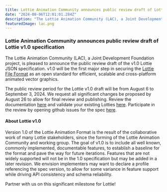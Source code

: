 ```yaml
---
title: Lottie Animation Community announces public review draft of Lottie v1.0 specification
date: "2024-08-06T12:01:01.284Z"
description: "The Lottie Animation Community (LAC), a Joint Development Foundation project, is pleased to announce the public review draft of the v1.0 Lottie JSON specification."
featuredImage: lac.png
---
```


### Lottie Animation Community announces public review draft of Lottie v1.0 specification

The Lottie Animation Community (LAC), a Joint Development Foundation project, is pleased to announce the public review draft of the v1.0 Lottie JSON specification. v1.0 will be the first major step in securing the [Lottie File Format](https://lottie.github.io/) as an open standard for efficient, scalable and cross-platform animated vector graphics.

The public review period for the Lottie v1.0 draft will be from August 6 to September 3, 2024. We request all significant changes be proposed by August 26 to allow for final review and publishing. Review the documentation [here](https://lottie.github.io/lottie-spec/) and validate your existing Lotties [here](https://lottie.github.io/lottie-spec/validator). Participate in the review by opening github issues for the spec [here](https://github.com/lottie/lottie-spec/issues).

#### About Lottie v1.0

Version 1.0 of the Lottie Animation Format is the result of the collaborative work of many Lottie stakeholders, since the forming of the Lottie Animation Community and working group. The goal of v1.0 is to include all well known, commonly implemented, documentable features, to establish a baseline for the format and pave the way for future iterations. Features that are not widely supported will not be in the 1.0 specification but may be added in a later revision. We envision implementers may want to declare a profile referencing the spec version, to allow for some variance in feature support while driving API consistency and schema reliability.

Partner with us on this significant milestone for Lottie!
